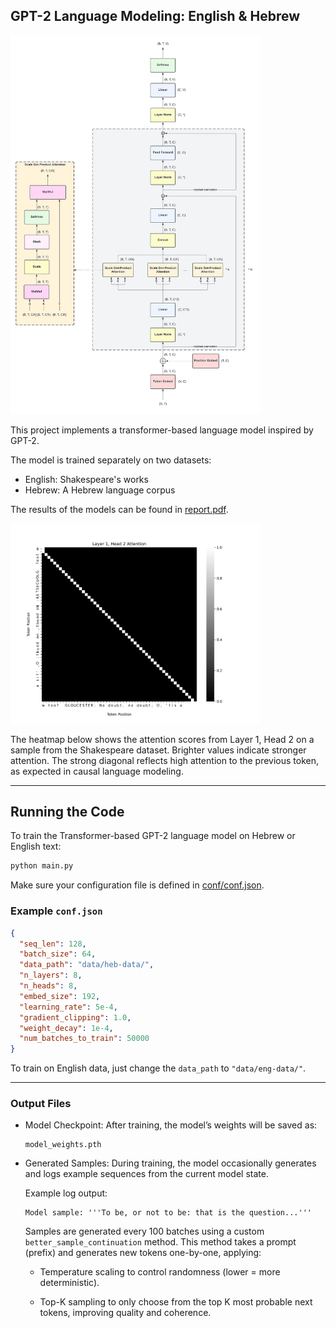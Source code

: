 ## GPT-2 Language Modeling: English & Hebrew

<img src="images/gpt2_image.png" width="400px">


This project implements a transformer-based language model inspired by GPT-2.

The model is trained separately on two datasets:
- English: Shakespeare's works
- Hebrew: A Hebrew language corpus


The results of the models can be found in [report.pdf](./report.pdf).

<img src="images/attention_layer1_head2.png" width="400px">

The heatmap below shows the attention scores from Layer 1, Head 2 on a sample from the Shakespeare dataset.
Brighter values indicate stronger attention. The strong diagonal reflects high attention to the previous token, as expected in causal language modeling.

---

## Running the Code

To train the Transformer-based GPT-2 language model on Hebrew or English text:

```bash
python main.py
```

Make sure your configuration file is defined in [conf/conf.json](./conf/conf.json).

### Example `conf.json`

```json
{
  "seq_len": 128,
  "batch_size": 64,
  "data_path": "data/heb-data/",
  "n_layers": 8,
  "n_heads": 8,
  "embed_size": 192,
  "learning_rate": 5e-4,
  "gradient_clipping": 1.0,
  "weight_decay": 1e-4,
  "num_batches_to_train": 50000
}
```

To train on English data, just change the `data_path` to `"data/eng-data/"`.

---

### Output Files

- Model Checkpoint:
  After training, the model’s weights will be saved as:
  ```
  model_weights.pth
  ```

- Generated Samples:
  During training, the model occasionally generates and logs example sequences from the current model state.

  Example log output:
  ```
  Model sample: '''To be, or not to be: that is the question...'''
  ```

  Samples are generated every 100 batches using a custom `better_sample_continuation` method.
  This method takes a prompt (prefix) and generates new tokens one-by-one, applying:

    - Temperature scaling to control randomness (lower = more deterministic).

    - Top-K sampling to only choose from the top K most probable next tokens, improving quality and coherence.